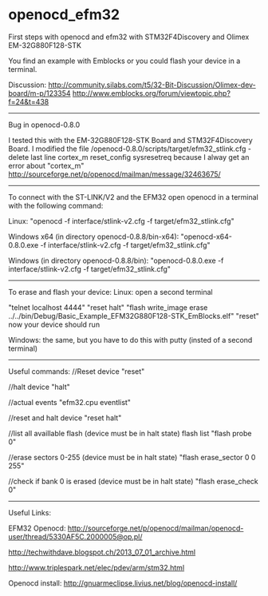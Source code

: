 openocd_efm32
=============
First steps with openocd and efm32 with STM32F4Discovery and Olimex EM-32G880F128-STK

You find an example with Emblocks or you could flash your device in a terminal.

Discussion:
http://community.silabs.com/t5/32-Bit-Discussion/Olimex-dev-board/m-p/123354
http://www.emblocks.org/forum/viewtopic.php?f=24&t=438
_______________________________________________________
Bug in openocd-0.8.0

I tested this with the EM-32G880F128-STK Board and STM32F4Discovery Board.
I modified the file /openocd-0.8.0/scripts/target/efm32_stlink.cfg
-delete last line
cortex_m reset_config sysresetreq
because I alway get an error about "cortex_m"
http://sourceforge.net/p/openocd/mailman/message/32463675/
_______________________________________________________
To connect with the ST-LINK/V2 and the EFM32 
open openocd in a terminal with the following command:

Linux:
"openocd -f interface/stlink-v2.cfg -f target/efm32_stlink.cfg"

Windows x64 (in directory openocd-0.8.8/bin-x64):
"openocd-x64-0.8.0.exe -f interface/stlink-v2.cfg -f target/efm32_stlink.cfg"

Windows (in directory openocd-0.8.8/bin):
"openocd-0.8.0.exe -f interface/stlink-v2.cfg -f target/efm32_stlink.cfg"
_______________________________________________________
To erase and flash your device:
Linux:
open a second terminal

"telnet localhost 4444" 
"reset halt"
"flash write_image erase ../../bin/Debug/Basic_Example_EFM32G880F128-STK_EmBlocks.elf"
"reset"
now your device should run

Windows:
the same, but you have to do this with putty (insted of a second terminal)
_______________________________________________________
Useful commands:
//Reset device
"reset"

//halt device
"halt"

//actual events
"efm32.cpu eventlist"

//reset and halt device
"reset halt" 

//list all availlable flash (device must be in halt state)
flash list
"flash probe 0"

//erase sectors 0-255 (device must be in halt state)
"flash erase_sector 0 0 255"

//check if bank 0 is erased (device must be in halt state)
"flash erase_check 0"
_______________________________________________________________________________________
Useful Links:

EFM32 Openocd:
http://sourceforge.net/p/openocd/mailman/openocd-user/thread/5330AF5C.2000005@op.pl/

http://techwithdave.blogspot.ch/2013_07_01_archive.html

http://www.triplespark.net/elec/pdev/arm/stm32.html

Openocd install:
http://gnuarmeclipse.livius.net/blog/openocd-install/
